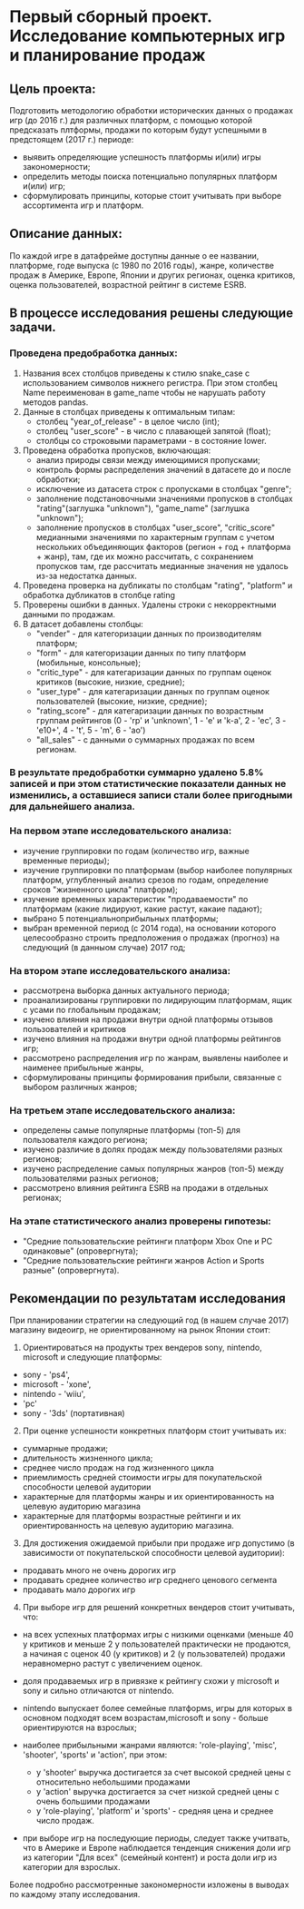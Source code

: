 # Первый сборный проект. Исследование компьютерных игр и планирование продаж


## Цель проекта:
Подготовить методологию обработки исторических данных о продажах игр (до 2016 г.) для различных платформ, с помощью которой предсказать плтформы, продажи по которым будут успешными в предстоящем (2017 г.) периоде:
- выявить определяющие успешность платформы и(или) игры закономерности;
- определить методы поиска потенциально популярных платформ и(или) игр;
- сформулировать принципы, которые стоит учитывать при выборе ассортимента игр и платформ.

## Описание данных:
По каждой игре в датафрейме доступны данные о ее названии, платформе, годе выпуска (с 1980 по 2016 годы), жанре, количестве продаж в Америке, Европе, Японии и других регионах, оценка критиков, оценка пользователей, возрастной рейтинг в системе ESRB.  

## В процессе исследования решены следующие задачи.
### Проведена предобработка данных: 

   1. Названия всех столбцов приведены к стилю snake_case с использованием символов нижнего регистра. При этом столбец Name переименован в game_name чтобы не нарушать работу методов pandas.
   2. Данные в столбцах приведены к оптимальным типам:
      - столбец "year_of_release"  - в целое число (int);
      - столбец "user_score" - в число с плавающей запятой (float);
      - столбцы со строковыми параметрами - в состояние lower.
   3. Проведена обработка пропусков, включающая:
      - анализ природы связи между имеющимися пропусками;
      - контроль формы распределения значений в датасете до и после обработки;
      - исключение из датасета строк с пропусками в столбцах "genre";
      - заполнение подстановочными значениями пропусков в столбцах "rating"(заглушка "unknown"), "game_name" (заглушка "unknown");
      - заполнение пропусков в столбцах "user_score", "critic_score" медианными значениями по характерным группам с учетом нескольких объединяющих факторов (регион + год + платформа + жанр), там, где их можно рассчитать, с сохранением пропусков там, где рассчитать медианные значения не удалось из-за недостатка данных.
   4. Проведена проверка на дубликаты по столбцам "rating", "platform" и обработка дубликатов в столбце rating
   5. Проверены ошибки в данных. Удалены строки с некорректными данными по продажам.
   6. В датасет добавлены столбцы:
      - "vender" - для категоризации данных по производителям платформ;
      - "form" - для категоризации данных по типу платформ (мобильные, консольные);
      - "critic_type" - для категаризации данных по группам оценок критиков (высокие, низкие, средние);
      - "user_type" - для категаризации данных по группам оценок пользователей (высокие, низкие, средние);
      - "rating_score" - для категаризации данных по возрастным группам рейтингов (0 - 'rp' и 'unknown',  1 - 'e' и 'k-a', 2 - 'ec', 3 - 'e10+', 4 - 't', 5 - 'm', 6 - 'ao')
      - "all_sales" - с данными о суммарных продажах по всем регионам.

### В результате предобработки суммарно удалено 5.8% записей и при этом статистические показатели данных не изменились, а оставшиеся записи стали более пригодными для дальнейшего анализа. 

### На первом этапе исследовательского анализа:
   - изучение группировки по годам (количество игр, важные временные периоды);
   - изучение группировки по платформам (выбор наиболее популярных платформ, углубленный анализ срезов по годам, определение сроков "жизненного цикла" платформ);
   - изучение временных характеристик "продаваемости" по платформам (какие лидируют, какие растут, какаие падают);
   - выбрано 5 потенциальноприбыльных платформы;
   - выбран временной период (с 2014 года), на основании которого целесообразно строить предположения о продажах (прогноз) на следующий (в данныом случае) 2017 год;

### На втором этапе исследовательского анализа:
- рассмотрена выборка данных актуального периода;
- проанализированы группировки по лидирующим платформам, ящик с усами по глобальным продажам;
- изучено влияния на продажи внутри одной платформы отзывов пользователей и критиков
- изучено влияния на продажи внутри одной платформы рейтингов игр;
- рассмотрено распределения игр по жанрам, выявлены наиболее и наименее прибыльные жанры,
- сформулированы принципы формирования прибыли, связанные с выбором различных жанров;
### На третьем этапе исследовательского анализа:
- определены самые популярные платформы (топ-5) для пользователя каждого региона;
- изучено различие в долях продаж между пользователями разных регионов;
- изучено распределение самых популярных жанров (топ-5) между пользователями разных регионов;
- рассмотрено влияния рейтинга ESRB на продажи в отдельных регионах;
### На этапе статистического анализ проверены гипотезы:
- "Средние пользовательские рейтинги платформ Xbox One и PC одинаковые" (опровергнута);
- "Средние пользовательские рейтинги жанров Action и Sports разные" (опровергнута).

## Рекомендации по результатам исследования
При планировании стратегии на следующий год (в нашем случае 2017) магазину видеоигр, не ориентированному на рынок Японии стоит:
1. Ориентироваться на продукты трех вендеров sony, nintendo, microsoft и следующие платформы:
 - sony - 'ps4',
 - microsoft - 'xone', 
 - nintendo - 'wiiu',
 - 'pc'
 - sony - '3ds' (портативная)
2. При оценке успешности конкретных платформ стоит учитывать их:
 - суммарные продажи;
 - длительность жизненного цикла;
 - среднее число продаж на год жизненного цикла
 - приемлимость средней стоимости игры для покупательской  способности целевой аудитории  
 - характерные для платформы жанры и их ориентированность на целевую аудиторию магазина
 - характерные для платформы возрастные рейтинги и их ориентированность на целевую аудиторию магазина.
3. Для достижения ожидаемой прибыли при продаже игр допустимо (в зависимости от покупательской способности целевой аудитории):
 - продавать много не очень дорогих игр
 - продавать среднее количество игр среднего ценового сегмента
 - продавать мало дорогих игр 
4. При выборе игр для решений конкретных вендеров стоит учитывать, что:
- на всех успехных платформах игры с низкими оценками (меньше 40 у критиков и меньше 2 у пользователей практически не продаются, а начиная с оценок 40 (у критиков) и 2 (у пользователей) продажи неравномерно растут с увеличением оценок.
- доля продаваемых игр в привязке к рейтингу схожи у microsoft и sony и сильно отличаются от nintendo. 
- nintendo выпускает более семейные платформs, игры для которых в основном подходят всем возрастам,microsoft и sony - больше ориентируются на взрослых;
- наиболее прибыльными жанрами являются: 'role-playing', 'misc', 'shooter', 'sports' и 'action', при этом: 
    - у 'shooter' выручка достигается за счет высокой средней цены с относительно небольшими продажами
    - у 'action' выручка достигается за счет низкой средней цены с очень большими продажами
    - у 'role-playing', 'platform' и 'sports' - средняя цена и среднее число продаж.
  
- при выборе игр на последующие периоды, следует также учитвать, что в Америке и Европе наблюдается тенденция  снижения доли игр из категории "Для всех" (семейный контент) и роста доли игр из категории для взрослых. 

Более подробно рассмотренные закономерности изложены в выводах по каждому этапу исследования.
